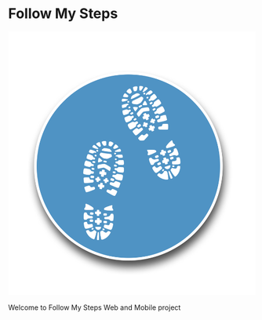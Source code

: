 # Follow My Steps

![alt text](https://raw.githubusercontent.com/Rodrigo12/Follow-My-Steps/master/FollowMyStepsAppIcon.png)

Welcome to Follow My Steps Web and Mobile project
